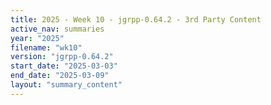 ```yaml
---
title: 2025 - Week 10 - jgrpp-0.64.2 - 3rd Party Content
active_nav: summaries
year: "2025"
filename: "wk10"
version: "jgrpp-0.64.2"
start_date: "2025-03-03"
end_date: "2025-03-09"
layout: "summary_content"
---
```

